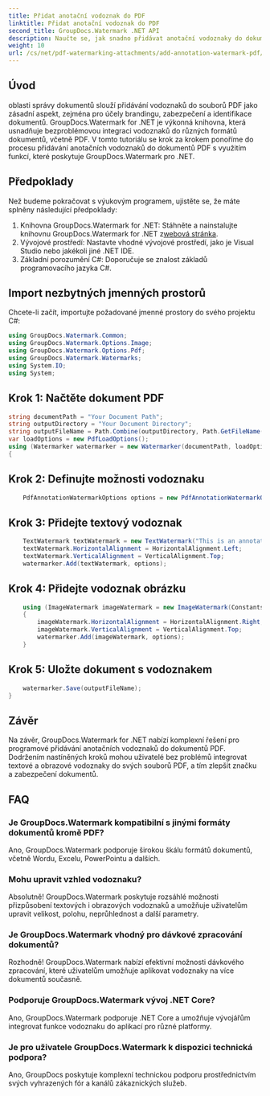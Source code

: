 ```yaml
---
title: Přidat anotační vodoznak do PDF
linktitle: Přidat anotační vodoznak do PDF
second_title: GroupDocs.Watermark .NET API
description: Naučte se, jak snadno přidávat anotační vodoznaky do dokumentů PDF pomocí GroupDocs.Watermark for .NET. Snadno vylepšete značku a zabezpečení dokumentů.
weight: 10
url: /cs/net/pdf-watermarking-attachments/add-annotation-watermark-pdf/
---
```

## Úvod
oblasti správy dokumentů slouží přidávání vodoznaků do souborů PDF jako zásadní aspekt, zejména pro účely brandingu, zabezpečení a identifikace dokumentů. GroupDocs.Watermark for .NET je výkonná knihovna, která usnadňuje bezproblémovou integraci vodoznaků do různých formátů dokumentů, včetně PDF. V tomto tutoriálu se krok za krokem ponoříme do procesu přidávání anotačních vodoznaků do dokumentů PDF s využitím funkcí, které poskytuje GroupDocs.Watermark pro .NET.
## Předpoklady
Než budeme pokračovat s výukovým programem, ujistěte se, že máte splněny následující předpoklady:
1.  Knihovna GroupDocs.Watermark for .NET: Stáhněte a nainstalujte knihovnu GroupDocs.Watermark for .NET z[webová stránka](https://releases.groupdocs.com/Watermark/net/).
2. Vývojové prostředí: Nastavte vhodné vývojové prostředí, jako je Visual Studio nebo jakékoli jiné .NET IDE.
3. Základní porozumění C#: Doporučuje se znalost základů programovacího jazyka C#.

## Import nezbytných jmenných prostorů
Chcete-li začít, importujte požadované jmenné prostory do svého projektu C#:
```csharp
using GroupDocs.Watermark.Common;
using GroupDocs.Watermark.Options.Image;
using GroupDocs.Watermark.Options.Pdf;
using GroupDocs.Watermark.Watermarks;
using System.IO;
using System;
```
## Krok 1: Načtěte dokument PDF
```csharp
string documentPath = "Your Document Path";
string outputDirectory = "Your Document Directory";
string outputFileName = Path.Combine(outputDirectory, Path.GetFileName(documentPath));
var loadOptions = new PdfLoadOptions();
using (Watermarker watermarker = new Watermarker(documentPath, loadOptions))
{
```
## Krok 2: Definujte možnosti vodoznaku
```csharp
	PdfAnnotationWatermarkOptions options = new PdfAnnotationWatermarkOptions();
```
## Krok 3: Přidejte textový vodoznak
```csharp
	TextWatermark textWatermark = new TextWatermark("This is an annotation watermark", new Font("Arial", 8));
	textWatermark.HorizontalAlignment = HorizontalAlignment.Left;
	textWatermark.VerticalAlignment = VerticalAlignment.Top;
	watermarker.Add(textWatermark, options);
```
## Krok 4: Přidejte vodoznak obrázku
```csharp
	using (ImageWatermark imageWatermark = new ImageWatermark(Constants.ProtectJpg))
	{
		imageWatermark.HorizontalAlignment = HorizontalAlignment.Right;
		imageWatermark.VerticalAlignment = VerticalAlignment.Top;
		watermarker.Add(imageWatermark, options);
	}
```
## Krok 5: Uložte dokument s vodoznakem
```csharp
	watermarker.Save(outputFileName);
}
```

## Závěr
Na závěr, GroupDocs.Watermark for .NET nabízí komplexní řešení pro programové přidávání anotačních vodoznaků do dokumentů PDF. Dodržením nastíněných kroků mohou uživatelé bez problémů integrovat textové a obrazové vodoznaky do svých souborů PDF, a tím zlepšit značku a zabezpečení dokumentů.
## FAQ
### Je GroupDocs.Watermark kompatibilní s jinými formáty dokumentů kromě PDF?
Ano, GroupDocs.Watermark podporuje širokou škálu formátů dokumentů, včetně Wordu, Excelu, PowerPointu a dalších.
### Mohu upravit vzhled vodoznaku?
Absolutně! GroupDocs.Watermark poskytuje rozsáhlé možnosti přizpůsobení textových i obrazových vodoznaků a umožňuje uživatelům upravit velikost, polohu, neprůhlednost a další parametry.
### Je GroupDocs.Watermark vhodný pro dávkové zpracování dokumentů?
Rozhodně! GroupDocs.Watermark nabízí efektivní možnosti dávkového zpracování, které uživatelům umožňuje aplikovat vodoznaky na více dokumentů současně.
### Podporuje GroupDocs.Watermark vývoj .NET Core?
Ano, GroupDocs.Watermark podporuje .NET Core a umožňuje vývojářům integrovat funkce vodoznaku do aplikací pro různé platformy.
### Je pro uživatele GroupDocs.Watermark k dispozici technická podpora?
Ano, GroupDocs poskytuje komplexní technickou podporu prostřednictvím svých vyhrazených fór a kanálů zákaznických služeb.